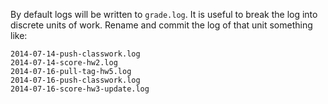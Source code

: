By default logs will be written to `grade.log`.
It is useful to break the log into discrete units of work.
Rename and commit the log of that unit something like:

    2014-07-14-push-classwork.log
    2014-07-14-score-hw2.log 
    2014-07-16-pull-tag-hw5.log
    2014-07-16-push-classwork.log
    2014-07-16-score-hw3-update.log
